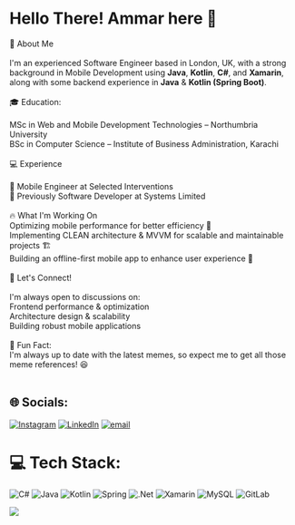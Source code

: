 # Hello There! Ammar here 💫
🚀 About Me<br/><br/>I'm an experienced Software Engineer based in London, UK, with a strong background in Mobile Development using <b>Java</b>, <b>Kotlin</b>, <b>C#</b>, and <b>Xamarin</b>, along with some backend experience in <b>Java</b> & <b>Kotlin</b><b> (Spring Boot)</b>.<br><br>🎓 Education:<br/><br/>MSc in Web and Mobile Development Technologies – Northumbria University<br/>BSc in Computer Science – Institute of Business Administration, Karachi<br/><br/>💻 Experience<br/><br>🔹 Mobile Engineer at Selected Interventions<br/>🔹 Previously Software Developer at Systems Limited<br/><br>🔥 What I'm Working On<br/>Optimizing mobile performance for better efficiency 🚀<br/>Implementing CLEAN architecture & MVVM for scalable and maintainable projects 🏗️<br/>Building an offline-first mobile app to enhance user experience 📱<br/><br>💬 Let's Connect!<br/><br>I'm always open to discussions on:<br/>Frontend performance & optimization<br/>Architecture design & scalability<br/>Building robust mobile applications<br/><br>📖 Fun Fact:<br/> I'm always up to date with the latest memes, so expect me to get all those meme references! 😆<br><br>


## 🌐 Socials:
[![Instagram](https://img.shields.io/badge/Instagram-%23E4405F.svg?logo=Instagram&logoColor=white)](https://instagram.com/https://www.instagram.com/ammar.ahsan/) [![LinkedIn](https://img.shields.io/badge/LinkedIn-%230077B5.svg?logo=linkedin&logoColor=white)](https://www.linkedin.com/in/ammar-ahsan-khan-52067714a/) [![email](https://img.shields.io/badge/Email-D14836?logo=gmail&logoColor=white)](mailto:ammarahsan99@gmail.com) 

# 💻 Tech Stack:
![C#](https://img.shields.io/badge/c%23-%23239120.svg?style=for-the-badge&logo=csharp&logoColor=white) ![Java](https://img.shields.io/badge/java-%23ED8B00.svg?style=for-the-badge&logo=openjdk&logoColor=white) ![Kotlin](https://img.shields.io/badge/kotlin-%237F52FF.svg?style=for-the-badge&logo=kotlin&logoColor=white) ![Spring](https://img.shields.io/badge/spring-%236DB33F.svg?style=for-the-badge&logo=spring&logoColor=white) ![.Net](https://img.shields.io/badge/.NET-5C2D91?style=for-the-badge&logo=.net&logoColor=white) ![Xamarin](https://img.shields.io/badge/Xamarin-3199DC?style=for-the-badge&logo=xamarin&logoColor=white) ![MySQL](https://img.shields.io/badge/mysql-4479A1.svg?style=for-the-badge&logo=mysql&logoColor=white) ![GitLab](https://img.shields.io/badge/gitlab-%23181717.svg?style=for-the-badge&logo=gitlab&logoColor=white)

[![](https://visitcount.itsvg.in/api?id=go-ammar&icon=0&color=0)](https://visitcount.itsvg.in)
